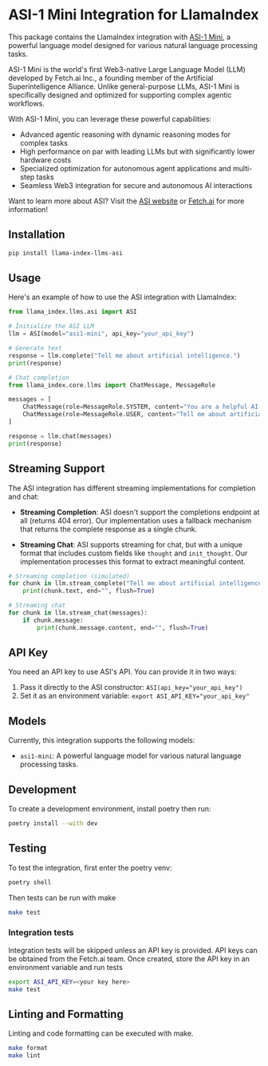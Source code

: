 # ASI-1 Mini Integration for LlamaIndex

This package contains the LlamaIndex integration with [ASI-1 Mini](https://www.asi.ai/), a powerful language model designed for various natural language processing tasks.

ASI-1 Mini is the world's first Web3-native Large Language Model (LLM) developed by Fetch.ai Inc., a founding member of the Artificial Superintelligence Alliance. Unlike general-purpose LLMs, ASI-1 Mini is specifically designed and optimized for supporting complex agentic workflows.

With ASI-1 Mini, you can leverage these powerful capabilities:

- Advanced agentic reasoning with dynamic reasoning modes for complex tasks 
- High performance on par with leading LLMs but with significantly lower hardware costs 
- Specialized optimization for autonomous agent applications and multi-step tasks 
- Seamless Web3 integration for secure and autonomous AI interactions 

Want to learn more about ASI? Visit the [ASI website](https://asi1.ai) or [Fetch.ai](https://fetch.ai) for more information!

## Installation

```bash
pip install llama-index-llms-asi
```

## Usage

Here's an example of how to use the ASI integration with LlamaIndex:

```python
from llama_index.llms.asi import ASI

# Initialize the ASI LLM
llm = ASI(model="asi1-mini", api_key="your_api_key")

# Generate text
response = llm.complete("Tell me about artificial intelligence.")
print(response)

# Chat completion
from llama_index.core.llms import ChatMessage, MessageRole

messages = [
    ChatMessage(role=MessageRole.SYSTEM, content="You are a helpful AI assistant."),
    ChatMessage(role=MessageRole.USER, content="Tell me about artificial intelligence."),
]

response = llm.chat(messages)
print(response)
```

## Streaming Support

The ASI integration has different streaming implementations for completion and chat:

- **Streaming Completion**: ASI doesn't support the completions endpoint at all (returns 404 error). Our implementation uses a fallback mechanism that returns the complete response as a single chunk.

- **Streaming Chat**: ASI supports streaming for chat, but with a unique format that includes custom fields like `thought` and `init_thought`. Our implementation processes this format to extract meaningful content.

```python
# Streaming completion (simulated)
for chunk in llm.stream_complete("Tell me about artificial intelligence."):
    print(chunk.text, end="", flush=True)

# Streaming chat
for chunk in llm.stream_chat(messages):
    if chunk.message:
        print(chunk.message.content, end="", flush=True)
```

## API Key

You need an API key to use ASI's API. You can provide it in two ways:

1. Pass it directly to the ASI constructor: `ASI(api_key="your_api_key")`
2. Set it as an environment variable: `export ASI_API_KEY="your_api_key"`

## Models

Currently, this integration supports the following models:

- `asi1-mini`: A powerful language model for various natural language processing tasks.

## Development

To create a development environment, install poetry then run:

```bash
poetry install --with dev
```

## Testing

To test the integration, first enter the poetry venv:

```bash
poetry shell
```

Then tests can be run with make

```bash
make test
```

### Integration tests

Integration tests will be skipped unless an API key is provided. API keys can be obtained from the Fetch.ai team.
Once created, store the API key in an environment variable and run tests

```bash
export ASI_API_KEY=<your key here>
make test
```

## Linting and Formatting

Linting and code formatting can be executed with make.

```bash
make format
make lint
``` 